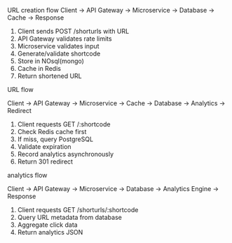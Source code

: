 
URL creation flow
Client → API Gateway → Microservice → Database → Cache → Response

1. Client sends POST /shorturls with URL
2. API Gateway validates rate limits
3. Microservice validates input
4. Generate/validate shortcode
5. Store in NOsql(mongo)
6. Cache in Redis
7. Return shortened URL

URL flow

Client → API Gateway → Microservice → Cache → Database → Analytics → Redirect

1. Client requests GET /:shortcode
2. Check Redis cache first
3. If miss, query PostgreSQL
4. Validate expiration
5. Record analytics asynchronously
6. Return 301 redirect

analytics flow 

Client → API Gateway → Microservice → Database → Analytics Engine → Response

1. Client requests GET /shorturls/:shortcode
2. Query URL metadata from database
3. Aggregate click data
4. Return analytics JSON